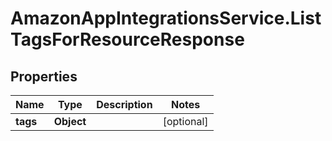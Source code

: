 # AmazonAppIntegrationsService.ListTagsForResourceResponse

## Properties

Name | Type | Description | Notes
------------ | ------------- | ------------- | -------------
**tags** | **Object** |  | [optional] 


